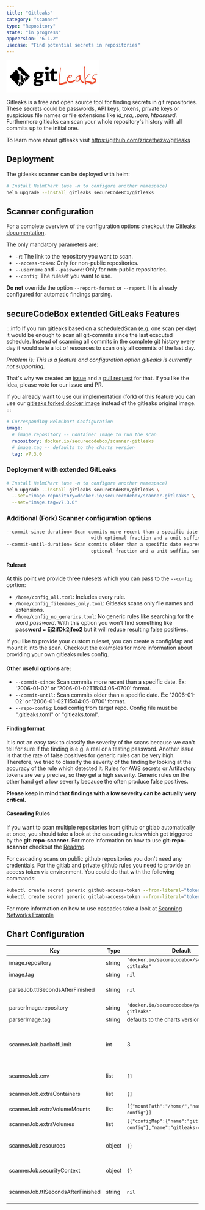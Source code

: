 ```yaml
---
title: "Gitleaks"
category: "scanner"
type: "Repository"
state: "in progress"
appVersion: "6.1.2"
usecase: "Find potential secrets in repositories"
---
```


![gitleaks logo](https://raw.githubusercontent.com/zricethezav/gifs/master/gitleakslogo.png)

Gitleaks is a free and open source tool for finding secrets in git repositories.
These secrets could be passwords, API keys, tokens, private keys or suspicious file names or
file extensions like *id_rsa*, *.pem*, *htpasswd*. Furthermore gitleaks can scan your whole repository's history
with all commits up to the initial one.

To learn more about gitleaks visit <https://github.com/zricethezav/gitleaks>

## Deployment

The gitleaks scanner can be deployed with helm:

```bash
# Install HelmChart (use -n to configure another namespace)
helm upgrade --install gitleaks secureCodeBox/gitleaks
```

## Scanner configuration

For a complete overview of the configuration options checkout the
[Gitleaks documentation](https://github.com/zricethezav/gitleaks/wiki/Options).

The only mandatory parameters are:
- `-r`: The link to the repository you want to scan.
- `--access-token`: Only for non-public repositories.
- `--username` and `--password`: Only for non-public repositories.
- `--config`: The ruleset you want to use.

**Do not** override the option `--report-format` or `--report`. It is already configured for automatic findings parsing.

## secureCodeBox extended GitLeaks Features

:::info
If you run gitleaks based on a scheduledScan (e.g. one scan per day) it would be enough to scan all git-commits since the last executed schedule.
Instead of scanning all commits in the complete git history every day it would safe a lot of resources to scan only all commits of the last day.

_Problem is: This is a feature and configuration option gitleaks is currently not supporting._

That's why we created an [issue](https://github.com/zricethezav/gitleaks/issues/497) and a [pull request](https://github.com/zricethezav/gitleaks/pull/498) for that.
If you like the idea, please vote for our issue and PR.

If you already want to use our implementation (fork) of this feature you can use our [gitleaks forked docker image](https://hub.docker.com/r/securecodebox/gitleaks) instead of the gitleaks original image.
:::

```yaml
# Corresponding HelmChart Configuration
image:
  # image.repository -- Container Image to run the scan
  repository: docker.io/securecodebox/scanner-gitleaks
  # image.tag -- defaults to the charts version
  tag: v7.3.0
```

### Deployment with extended GitLeaks
```bash
# Install HelmChart (use -n to configure another namespace)
helm upgrade --install gitleaks secureCodeBox/gitleaks \
  --set="image.repository=docker.io/securecodebox/scanner-gitleaks" \
  --set="image.tag=v7.3.0"
```

### Additional (Fork) Scanner configuration options
```bash
--commit-since-duration= Scan commits more recent than a specific date expresed by an duration (now + duration). A duration string is a possibly signed sequence of decimal numbers, each
                               with optional fraction and a unit suffix, such as '300ms', '-1.5h' or '2h45m'. Valid time units are 'ns', 'us' (or 'µs'), 'ms', 's', 'm', 'h'.
--commit-until-duration= Scan commits older than a specific date expresed by an duration (now + duration). A duration string is a possibly signed sequence of decimal numbers, each with
                               optional fraction and a unit suffix, such as '300ms', '-1.5h' or '2h45m'. Valid time units are 'ns', 'us' (or 'µs'), 'ms', 's', 'm', 'h'.
```

#### Ruleset

At this point we provide three rulesets which you can pass to the `--config` oprtion:

- `/home/config_all.toml`: Includes every rule.
- `/home/config_filenames_only.toml`: Gitleaks scans only file names and extensions.
- `/home/config_no_generics.toml`: No generic rules like searching for the word *password*. With this option you won't
find something like **password = Ej2ifDk2jfeo2** but it will reduce resulting false positives.

If you like to provide your custom ruleset, you can create a configMap and mount it into
the scan. Checkout the examples for more information about providing your own gitleaks rules config.

#### Other useful options are:

- `--commit-since`: Scan commits more recent than a specific date. Ex: '2006-01-02' or '2006-01-02T15:04:05-0700' format.
- `--commit-until`: Scan commits older than a specific date. Ex: '2006-01-02' or '2006-01-02T15:04:05-0700' format.
- `--repo-config`: Load config from target repo. Config file must be ".gitleaks.toml" or "gitleaks.toml".

#### Finding format

It is not an easy task to classify the severity of the scans because we can't tell for sure if the finding is e.g. a real
or a testing password. Another issue is that the rate of false positives for generic rules can be very high. Therefore,
we tried to classify the severity of the finding by looking at the accuracy of the rule which detected it. Rules for AWS
secrets or Artifactory tokens are very precise, so they get a high severity. Generic rules on the other hand get a low
severity because the often produce false positives.

**Please keep in mind that findings with a low severity can be actually
very critical.**

#### Cascading Rules

If you want to scan multiple repositories from github or gitlab automatically at once, you should
take a look at the cascading rules which get triggered by the **git-repo-scanner**.
For more information on how to use **git-repo-scanner** checkout the
[Readme](https://github.com/secureCodeBox/secureCodeBox/tree/main/scanners/git-repo-scanner).

For cascading scans on public github repositories you don't need any credentials. For the gitlab
and private github rules you need to provide an access token via environment. You could do that with
the following commands:

```bash
kubectl create secret generic github-access-token --from-literal="token=<YOUR-GITHUB-TOKEN>"
kubectl create secret generic gitlab-access-token --from-literal="token=<YOUR-GITLAB-TOKEN>"
```

For more information on how to use cascades take a look at
[Scanning Networks Example](https://docs.securecodebox.io/docs/how-tos/scanning-networks/)

## Chart Configuration

| Key | Type | Default | Description |
|-----|------|---------|-------------|
| image.repository | string | `"docker.io/securecodebox/scanner-gitleaks"` | Container Image to run the scan |
| image.tag | string | `nil` | defaults to the app version |
| parseJob.ttlSecondsAfterFinished | string | `nil` | seconds after which the kubernetes job for the parser will be deleted. Requires the Kubernetes TTLAfterFinished controller: https://kubernetes.io/docs/concepts/workloads/controllers/ttlafterfinished/ |
| parserImage.repository | string | `"docker.io/securecodebox/parser-gitleaks"` | Parser image repository |
| parserImage.tag | string | defaults to the charts version | Parser image tag |
| scannerJob.backoffLimit | int | 3 | There are situations where you want to fail a scan Job after some amount of retries due to a logical error in configuration etc. To do so, set backoffLimit to specify the number of retries before considering a scan Job as failed. (see: https://kubernetes.io/docs/concepts/workloads/controllers/job/#pod-backoff-failure-policy) |
| scannerJob.env | list | `[]` | Optional environment variables mapped into each scanJob (see: https://kubernetes.io/docs/tasks/inject-data-application/define-environment-variable-container/) |
| scannerJob.extraContainers | list | `[]` | Optional additional Containers started with each scanJob (see: https://kubernetes.io/docs/concepts/workloads/pods/init-containers/) |
| scannerJob.extraVolumeMounts | list | `[{"mountPath":"/home/","name":"gitleaks-config"}]` | Optional VolumeMounts mapped into each scanJob (see: https://kubernetes.io/docs/concepts/storage/volumes/) |
| scannerJob.extraVolumes | list | `[{"configMap":{"name":"gitleaks-config"},"name":"gitleaks-config"}]` | Optional Volumes mapped into each scanJob (see: https://kubernetes.io/docs/concepts/storage/volumes/) |
| scannerJob.resources | object | `{}` | CPU/memory resource requests/limits (see: https://kubernetes.io/docs/tasks/configure-pod-container/assign-memory-resource/, https://kubernetes.io/docs/tasks/configure-pod-container/assign-cpu-resource/) |
| scannerJob.securityContext | object | `{}` | Optional securityContext set on scanner container (see: https://kubernetes.io/docs/tasks/configure-pod-container/security-context/) |
| scannerJob.ttlSecondsAfterFinished | string | `nil` | seconds after which the kubernetes job for the scanner will be deleted. Requires the Kubernetes TTLAfterFinished controller: https://kubernetes.io/docs/concepts/workloads/controllers/ttlafterfinished/ |

